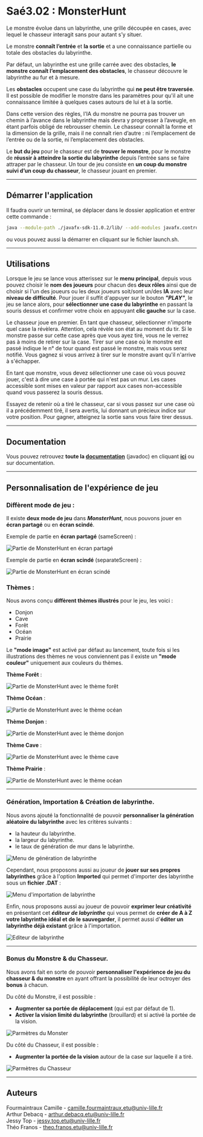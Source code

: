 # Saé3.02 : MonsterHunt

Le monstre évolue dans un labyrinthe, une grille découpée en cases, avec lequel le chasseur interagit sans pour autant s’y situer.

Le monstre **connaît l’entrée** et **la sortie** et a une connaissance partielle ou totale des obstacles du labyrinthe.

Par défaut, un labyrinthe est une grille carrée avec des obstacles, **le monstre connaît l’emplacement des obstacles**, le chasseur découvre le labyrinthe au fur et à mesure.

Les **obstacles** occupent une case du labyrinthe qui **ne peut être traversée**. Il est possible de modifier le monstre dans les paramètres pour qu'il ait une connaissance limitée à quelques cases autours de lui et à la sortie.

Dans cette version des règles, l'IA du monstre ne pourra pas trouver un chemin à l’avance dans le labyrinthe mais devra y progresser à l’aveugle, en étant parfois obligé de rebrousser chemin. Le chasseur connaît la forme et la dimension de la grille, mais il ne connaît rien d’autre : ni l’emplacement de l’entrée ou de la sortie, ni l’emplacement des obstacles.

Le **but du jeu** pour le chasseur est de **trouver le monstre**, pour le monstre de **réussir à atteindre la sortie du labyrinthe** depuis l’entrée sans se faire attraper par le chasseur. Un tour de jeu consiste en **un coup du monstre suivi d’un coup du chasseur**, le chasseur jouant en premier.

---

## Démarrer l'application

Il faudra ouvrir un terminal, se déplacer dans le dossier application et entrer cette commande :

```bash
java --module-path ./javafx-sdk-11.0.2/lib/ --add-modules javafx.controls,javafx.fxml -jar MonsterHunt.jar
```

ou vous pouvez aussi la démarrer en cliquant sur le fichier launch.sh.

---
## Utilisations

Lorsque le jeu se lance vous atterissez sur le **menu principal**, depuis vous pouvez choisir le **nom des joueurs** pour chacun des **deux rôles** ainsi que de choisir si l'un des joueurs ou les deux joueurs soit/sont un/des **IA** avec leur **niveau de difficulté**. Pour jouer il suffit d'appuyer sur le bouton ***"PLAY"***, le jeu se lance alors, pour **sélectionner une case du labyrinthe** en passant la souris dessus et confirmer votre choix en appuyant **clic gauche** sur la case.

Le chasseur joue en premier. En tant que chasseur, sélectionner n'importe quel case la révèlera. Attention, cela révèle son état au moment du tir. Si le monstre passe sur cette case après que vous ayez tiré, vous ne le verrez pas à moins de retirer sur la case. Tirer sur une case où le monstre est passé indique le n° de tour quand est passé le monstre, mais vous serez notifié.
Vous gagnez si vous arrivez à tirer sur le monstre avant qu'il n'arrive à s'échapper.

En tant que monstre, vous devez sélectionner une case où vous pouvez jouer, c'est à dire une case à portée qui n'est pas un mur. Les cases accessible sont mises en valeur par rapport aux cases non-accessible quand vous passerez la souris dessus.

Essayez de retenir où a tiré le chasseur, car si vous passez sur une case où il a précédemment tiré, il sera avertis, lui donnant un précieux indice sur votre position.
Pour gagner, atteignez la sortie sans vous faire tirer dessus.

---
## Documentation

Vous pouvez retrouvez **toute la [documentation](doc/index.html)** (javadoc) en cliquant **[ici](doc/index.html)** ou sur documentation.

---
## Personnalisation de l'expérience de jeu

### Diffèrent mode de jeu :

Il existe **deux mode de jeu** dans ***MonsterHunt***, nous pouvons jouer en **écran partagé** ou en **écran scindé**.

Exemple de partie en **écran partagé** (sameScreen) : 

![Partie de MonsterHunt en écran partagé](res/readMe/sameScreenExample.gif)

Exemple de partie en **écran scindé** (separateScreen) :

![Partie de MonsterHunt en écran scindé](res/readMe/separateScreenExample.gif)


### Thèmes :

Nous avons conçu **diffèrent thèmes illustrés** pour le jeu, les voici :

- Donjon
- Cave
- Forêt
- Océan
- Prairie

Le **"mode image"** est activé par défaut au lancement, toute fois si les illustrations des thèmes ne vous conviennent pas il existe un **"mode couleur"** uniquement aux couleurs du thèmes.

**Thème Forêt** : 

![Partie de MonsterHunt avec le thème forêt](res/readMe/forestTheme.jpg)

**Thème Océan** :

![Partie de MonsterHunt avec le thème océan](res/readMe/oceanTheme.jpg)

**Thème Donjon** :

![Partie de MonsterHunt avec le thème donjon](res/readMe/dungeonTheme.jpg)

**Thème Cave** :

![Partie de MonsterHunt avec le thème cave](res/readMe/caveTheme.jpg)

**Thème Prairie** :

![Partie de MonsterHunt avec le thème océan](res/readMe/meadownTheme.jpg)



---
### Génération, Importation & Création de labyrinthe.

Nous avons ajouté la fonctionnalité de pouvoir **personnaliser la génération aléatoire du labyrinthe** avec les critères suivants :

- la hauteur du labyrinthe.
- la largeur du labyrinthe.
- le taux de génération de mur dans le labyrinthe.

![Menu de génération de labyrinthe](res/readMe/mazeGenerationSettings.jpg)

Cependant, nous proposons aussi au joueur de **jouer sur ses propres labyrinthes** grâce à l'option **Imported** qui permet d'importer des labyrinthe sous un **fichier .DAT** :

![Menu d'importation de labyrinthe](res/readMe/mazeGenerationImportedSettings.jpg)

Enfin, nous proposons aussi au joueur de pouvoir **exprimer leur créativité** en présentant cet ***éditeur de labyrinthe*** qui vous permet de **créer de A à Z votre labyrinthe idéal et de le sauvegarder**, il permet aussi d'**éditer un labyrinthe déjà existant** grâce à l'importation.

![Editeur de labyrinthe](res/readMe/mazeEditor.jpg)

---
### Bonus du Monstre & du Chasseur.

Nous avons fait en sorte de pouvoir **personnaliser l'expérience de jeu du chasseur & du monstre** en ayant offrant la possibilité de leur octroyer des **bonus** à chacun. 

Du côté du Monstre, il est possible :

- **Augmenter sa portée de déplacement** (qui est par défaut de 1).
- **Activer la vision limité du labyrinthe** (brouillard) et si activé la portée de la vision.

![Parmètres du Monster](res/readMe/monsterSettings.jpg)

Du côté du Chasseur, il est possible :

- **Augmenter la portée de la vision** autour de la case sur laquelle il a tiré.

![Parmètres du Chasseur](res/readMe/hunterSettings.jpg)


---
## Auteurs

Fourmaintraux Camille - camille.fourmaintraux.etu@univ-lille.fr  
Arthur Debacq - arthur.debacq.etu@univ-lille.fr  
Jessy Top - jessy.top.etu@univ-lille.fr  
Théo Franos - theo.franos.etu@univ-lille.fr  
